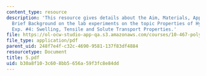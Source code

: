 ```yaml
---
content_type: resource
description: 'This resource gives details about the Aim, Materials, Apparatus and
  Brief Background on the lab experiments on the topic Properties of Hydrogels from
  Exp. #4: Swelling, Tensile and Solute Transport Properties.'
file: https://ol-ocw-studio-app-qa.s3.amazonaws.com/courses/10-467-polymer-science-laboratory-fall-2005/b30a8f103c608bb5656a59f3fc8e84dd_5.pdf
file_type: application/pdf
parent_uid: 248f7e4f-c32c-4690-9581-137f83df4884
resourcetype: Document
title: 5.pdf
uid: b30a8f10-3c60-8bb5-656a-59f3fc8e84dd
---
```

